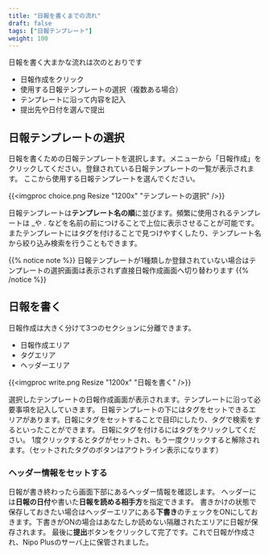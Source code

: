 ```yaml
---
title: "日報を書くまでの流れ"
draft: false
tags: ["日報テンプレート"]
weight: 100
---
```



日報を書く大まかな流れは次のとおりです

- 日報作成をクリック
- 使用する日報テンプレートの選択（複数ある場合）
- テンプレートに沿って内容を記入
- 提出先や日付を選んで提出

## 日報テンプレートの選択


日報を書くための日報テンプレートを選択します。メニューから「日報作成」をクリックしてください。登録されている日報テンプレートの一覧が表示されます。
ここから使用する日報テンプレートを選んでください。

{{<imgproc choice.png Resize "1200x" "テンプレートの選択" />}}

日報テンプレートは**テンプレート名の順**に並びます。頻繁に使用されるテンプレートは _や . などを名前の前につけることで上位に表示させることが可能です。
またテンプレートにはタグを付けることで見つけやすくしたり、テンプレート名から絞り込み検索を行うこともできます。


{{% notice note %}}
日報テンプレートが1種類しか登録されていない場合はテンプレートの選択画面は表示されず直接日報作成画面へ切り替わります
{{% /notice %}}


## 日報を書く

日報作成は大きく分けて3つのセクションに分離できます。

- 日報作成エリア
- タグエリア
- ヘッダーエリア

{{<imgproc write.png Resize "1200x" "日報を書く" />}}


選択したテンプレートの日報作成画面が表示されます。テンプレートに沿って必要事項を記入していきます。
日報テンプレートの下にはタグをセットできるエリアがあります。日報にタグをセットすることで目印にしたり、タグで検索をするといったことができます。
日報にタグを付けるにはタグをクリックしてください。
1度クリックするとタグがセットされ、もう一度クリックすると解除されます。（セットされたタグのボタンはアウトライン表示になります）


### ヘッダー情報をセットする

日報が書き終わったら画面下部にあるヘッダー情報を確認します。
ヘッダーには**日報の日付**や書いた**日報を読める相手方**を指定できます。
書きかけの状態で保存しておきたい場合はヘッダーエリアにある**下書き**のチェックをONにしておきます。下書きがONの場合はあなたしか読めない隔離されたエリアに日報が保存されます。
最後に**提出**ボタンをクリックして完了です。これで日報が作成され、Nipo Plusのサーバ上に保管されました。

